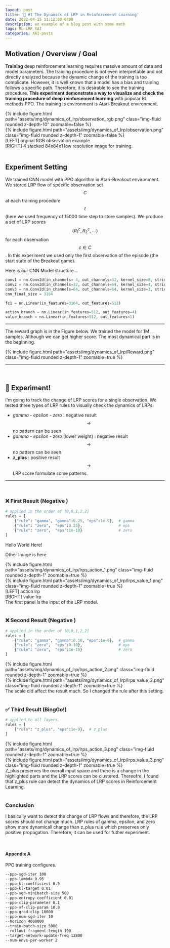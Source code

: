 ```yaml
---
layout: post
title: '🎯 #1 The Dynamics of LRP in Reinforcement Learning'
date: 2022-04-15 11:12:00-0400
description: an example of a blog post with some math
tags: RL LRP XAI
categories: XAI-posts
---
```


## Motivation / Overview / Goal

**Training** deep reinforcement learning requires massive amount of data and model parameters. The training procedure is not even interpretable and not directly analyzed because the dynamic change of the training is too complicate. However, it is well known that a model has a bias and training follows a specific path. Therefore, it is desirable to see the training procedure. **This experiment demonstrate a way to visualize and check the training procedure of deep reinforcement learning** with popular RL methods PPO. The training is environment is Atari-Breakout environment.




<div class="row mt-3">
    <div class="col-sm mt-3 mt-md-0">
        {% include figure.html path="assets/img/dynamics_of_lrp/observation_rgb.png" class="img-fluid rounded z-depth-10" zoomable=false %}
    </div>
    <div class="col-sm mt-3 mt-md-0">
        {% include figure.html path="assets/img/dynamics_of_lrp/observation.png" class="img-fluid rounded z-depth-1" zoomable=false %}
    </div>
</div>

<div class="caption">
    [LEFT] orginal RGB observation example <br/> [RIGHT] 4 stacked 84x84x1 low resolution image for training. 
</div>



<br>

## Experiment Setting

We trained CNN model with PPO algorithm in Atari-Breakout environment. We stored LRP flow of specific observation set $$C$$ at each training procedure $$t$$ (here we used frequency of 15000 time step to store samples). We produce a set of LRP scores $$\{ R_1^c, R_2^c, \cdots \}$$ for each observation $$c\in C$$. In this experiment we used only the first observation of the episode (the start state of the Breakout game).


Here is our CNN Model structure...

```python
conv1 = nn.Conv2d(in_channels= 4, out_channels=32, kernel_size=8, stride=4)	
conv2 = nn.Conv2d(in_channels=32, out_channels=64, kernel_size=4, stride=2)
conv3 = nn.Conv2d(in_channels=64, out_channels=64, kernel_size=3, stride=1)
cnn_final_size = 3164

fc1 = nn.Linear(in_features=3164, out_features=512)

action_branch = nn.Linear(in_features=512, out_features=4)
value_branch = nn.Linear(in_features=512, out_features=1)
```

---

The reward graph is in the Figure below. We trained the model for 1M samples. Although we can get higher score. The most dynamical part is in the beginning. 


<div class="row mt-3">
    <div class="col-sm mt-3 mt-md-0">
        {% include figure.html path="assets/img/dynamics_of_lrp/Reward.png" class="img-fluid rounded z-depth-1" zoomable=true %}
    </div>
</div>


---
<br/>

## 🚀 Experiment! 

I'm going to track the change of LRP scores for a single observation. 
We tested three types of LRP rules to visually check the dynamics of LRPs


* *gamma - epsilon - zero* : negative result $$\rightarrow$$ no pattern can be seen
* *gamma - epsilon - zero* (lower weight) : negative result $$\rightarrow$$ no pattern can be seen
* **z_plus**  : positive result $$\rightarrow$$ LRP score formulate some patterns.

---

<br/>

### ❌ First Result (Negative )

```python
# applied in the order of [0,0,1,2,2] 
rules = [
    {"rule": "gamma", "gamma":0.25, "eps":1e-9},  # gamma 
    {"rule": "zero",  "eps":0.25},                # eps 
    {"rule": "zero",  "eps":1e-10}                # zero
]
```

Hello World Here!

Other Image is here.

<div class="row mt-3">
    <div class="col-sm mt-3 mt-md-0">
        {% include figure.html path="assets/img/dynamics_of_lrp/lrps_action_1.png" class="img-fluid rounded z-depth-1" zoomable=true %}
    </div>
    <div class="col-sm mt-3 mt-md-0">
        {% include figure.html path="assets/img/dynamics_of_lrp/lrps_value_1.png" class="img-fluid rounded z-depth-1" zoomable=true %}
    </div>
</div>

<div class="caption">
    [LEFT] action lrp <br/> 
    [RIGHT] value lrp<br/>
     The first panel is the input of the LRP model. 
</div>


<br/>

### ❌  Second Result (Negative )

```python
# applied in the order of [0,0,1,2,2]
rules = [
    {"rule": "gamma", "gamma":0.10, "eps":1e-9},  # gamma 
    {"rule": "zero",  "eps":0.10},                # eps 
    {"rule": "zero",  "eps":1e-10}                # zero
]

```

<div class="row mt-3">
    <div class="col-sm mt-3 mt-md-0">
        {% include figure.html path="assets/img/dynamics_of_lrp/lrps_action_2.png" class="img-fluid rounded z-depth-1" zoomable=true %}
    </div>
    <div class="col-sm mt-3 mt-md-0">
        {% include figure.html path="assets/img/dynamics_of_lrp/lrps_value_2.png" class="img-fluid rounded z-depth-1" zoomable=true %}
    </div>
</div>

<div class="caption">
    The scale did affect the result much. So I changed the rule after this setting. 
</div>

<br/>

###  ✅ Third Result (BingGo!)


```python
# applied to all layers.
rules = [
    {"rule": "z_plus", "eps":1e-9},  # z_plus
]
```

<div class="row mt-3">
    <div class="col-sm mt-3 mt-md-0">
        {% include figure.html path="assets/img/dynamics_of_lrp/lrps_action_3.png" class="img-fluid rounded z-depth-1" zoomable=true %}
    </div>
    <div class="col-sm mt-3 mt-md-0">
        {% include figure.html path="assets/img/dynamics_of_lrp/lrps_value_3.png" class="img-fluid rounded z-depth-1" zoomable=true %}
    </div>
</div>

<div class="caption">
    Z_plus preserves the overall input space and there is a change in the highlighted parts and the LRP scores can be clustered. Thereofre, I found that z_plus rule can detect the dynamics of LRP scores in Reinforcement Learning.
</div>


<br/>

### Conclusion

I basically want to detect the change of LRP flows and therefore, the LRP socres should not change much. LRP rules of gamma, epsilon, and zero show more dynamicall change than z_plus rule which preserves only positive propagation. Therefore, it can be used for futher experiment. 


<br/>

#### Appendix A 

PPO training configures.

```bash
--ppo-sgd-iter 100
--ppo-lambda 0.95
--ppo-kl-coefficient 0.5
--ppo-kl-target 0.01
--ppo-sgd-minibatch-size 500
--ppo-entropy-coefficient 0.01
--ppo-clip-parameter 0.1
--ppo-vf-clip-param 10.0
--ppo-grad-clip 10000
--ppo-num-sgd-iter 10
--horizon 4000000
--train-batch-size 5000
--rollout-fragment-length 100
--target-network-update-freq 12800
--num-envs-per-worker 2
```